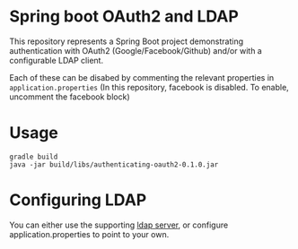 # Spring boot OAuth2 and LDAP

This repository represents a Spring Boot project demonstrating authentication with OAuth2 (Google/Facebook/Github) and/or with a configurable LDAP client.

Each of these can be disabed by commenting the relevant properties in `application.properties` (In this repository, facebook is disabled. To enable, uncomment the facebook block)

# Usage

```
gradle build
java -jar build/libs/authenticating-oauth2-0.1.0.jar
```

# Configuring LDAP

You can either use the supporting [ldap server](https://github.com/thatkow/ldap_example_server), or configure application.properties to point to your own.


